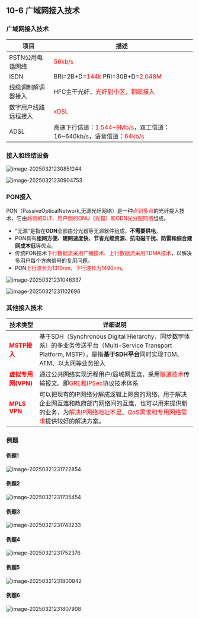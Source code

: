 ## 10-6 广域网接入技术

### 广域网接入技术

| 项目                 | 描述                                                         |
| -------------------- | ------------------------------------------------------------ |
| PSTN公用电话网络     | <font color="red">56kb/s</font>                              |
| ISDN                 | BRI=2B+D=<font color="red">144k</font>   PRI=30B+D=<font color="red">2.048M</font> |
| 线缆调制解调器接入   | HFC主干光纤，<font color="red">光纤到小区，铜缆接入</font>   |
| 数字用户线路远程接入 | <font color="red">xDSL</font>                                |
| ADSL                 | 高速下行信道：<font color="red">1.544~9Mb/s</font>，双工信道：16~640kb/s，语音信道：<font color="red">64kb/s</font> |

### 接入和终结设备

![image-20250321230851244](https://img.yatjay.top/md/20250321230851283.png)



![image-20250321230904753](https://img.yatjay.top/md/20250321230904795.png)

### PON接入

PON（PassiveOpticalNetwork,无源光纤网络）是一种<font color="red">点到多点</font>的光纤接入技术，它由<font color="red">局侧的OLT、用户侧的ONU（光猫）和ODN光分配网络</font>组成。

- "无源”是指在**ODN**全部由分光器等无源器件组成，**不需要供电**。
- PON具有**组网方便、建网速度快、节省光缆资源、抗电磁干扰、防雷和综合建网成本低**等优点。
- 传统PON技术<font color="red">下行数据流采用广播技术、上行数据流采用TDMA技术</font>，以解决多用户每个方向信号的复用问题。
- PON<font color="red">上行波长为1310nm，下行波长为1490nm</font>。

![image-20250321231046337](https://img.yatjay.top/md/20250321231046365.png)

![image-20250321231102696](https://img.yatjay.top/md/20250321231102719.png)

### 其他接入技术

| 技术类型                                     | 详细说明                                                     |
| -------------------------------------------- | ------------------------------------------------------------ |
| <font color="red">**MSTP接入**</font>        | 基于SDH（Synchronous Digital Hierarchy，同步数字体系）的多业务传送平台（Multi-Service Transport Platform, MSTP），是指**基于SDH平台**同时实现TDM、ATM、以太网等业务接入 |
| <font color="red">**虚拟专用网(VPN)**</font> | 通过公共网络实现远程用户/局域网互连，采用<font color="red">隧道技术</font>传输报文。即<font color="red">GRE和IPSec</font>协议技术体系 |
| <font color="red">**MPLS VPN**</font>        | 可以把现有的IP网络分解成逻辑上隔离的网络，用于解决企业网互连和政府部门网络间的互连，也可以用来提供新的业务，为<font color="red">解决IP网络地址不足、QoS需求和专用网络需求</font>提供较好的解决方案。 |

### 例题

#### 例题1

![image-20250321231722854](https://img.yatjay.top/md/20250321231722892.png)



#### 例题2

![image-20250321231735454](https://img.yatjay.top/md/20250321231735492.png)



#### 例题3

![image-20250321231743233](https://img.yatjay.top/md/20250321231743269.png)





#### 例题4

![image-20250321231752376](https://img.yatjay.top/md/20250321231752406.png)



#### 例题5

![image-20250321231800842](https://img.yatjay.top/md/20250321231800876.png)



#### 例题6

![image-20250321231807908](https://img.yatjay.top/md/20250321231807939.png)




